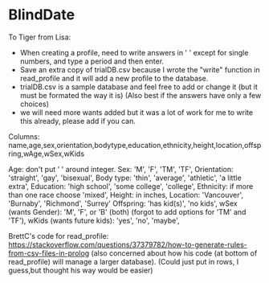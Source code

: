 # BlindDate

To Tiger from Lisa:

- When creating a profile, need to write answers in ' ' except for single numbers, and type a period and then enter.
- Save an extra copy of trialDB.csv because I wrote the "write" function in read_profile and it will add a new profile to the database.
- trialDB.csv is a sample database and feel free to add or change it (but it must be formated the way it is) (Also best if the answers have only a few choices)
- we will need more wants added but it was a lot of work for me to write this already, please add if you can.

Columns: name,age,sex,orientation,bodytype,education,ethnicity,height,location,offspring,wAge,wSex,wKids

Age: don't put ' ' around integer.
Sex: 'M', 'F', 'TM', 'TF',
Orientation: 'straight', 'gay', 'bisexual',
Body type: 'thin', 'average', 'athletic', 'a little extra',
Education: 'high school', 'some college', 'college',
Ethnicity: if more than one race choose 'mixed',
Height: in inches,
Location: 'Vancouver', 'Burnaby', 'Richmond', 'Surrey'
Offspring: 'has kid(s)', 'no kids',
wSex (wants Gender): 'M', 'F', or 'B' (both) (forgot to add options for 'TM' and 'TF'),
wKids (wants future kids): 'yes', 'no', 'maybe',

BrettC's code for read_profile:
https://stackoverflow.com/questions/37379782/how-to-generate-rules-from-csv-files-in-prolog
(also concerned about how his code (at bottom of read_profile) will manage a larger database).
(Could just put in rows, I guess,but thought his way would be easier)
